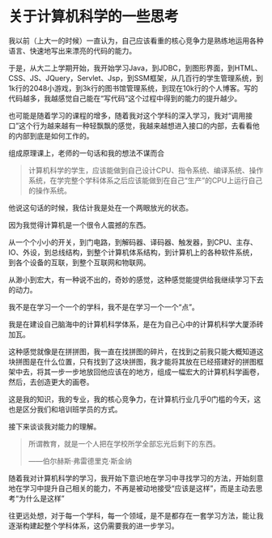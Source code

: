 # 关于计算机科学的一些思考

我以前（上大一的时候）一直认为，自己应该看重的核心竞争力是熟练地运用各种语言、快速地写出来漂亮的代码的能力。

于是，从大二上学期开始，我开始学习Java，到JDBC，到图形界面，到HTML、CSS、JS、JQuery，Servlet、Jsp，到SSM框架，从几百行的学生管理系统，到1k行的2048小游戏，到3k行的图书馆管理系统，到现在10k行的个人博客。写的代码越多，我越感觉自己能在“写代码”这个过程中得到的能力的提升越少。

也可能是随着学习的课程的增多，随着我对这个学科的深入学习，我对“调用接口”这个行为越来越有一种轻飘飘的感觉，我越来越想进入接口的内部，去看看他的内部到底是如何工作的。

组成原理课上，老师的一句话和我的想法不谋而合

> 计算机科学的学生，应该能做到自己设计CPU、指令系统、编译系统、操作系统，在学完整个学科体系之后应该能做到在自己“生产”的CPU上运行自己的操作系统。

他说这句话的时候，我估计我是处在一个两眼放光的状态。

因为我觉得计算机是一个很令人震撼的东西。

从一个个小小的开关，到门电路，到解码器、译码器、触发器，到CPU、主存、IO、外设，到总线结构，到整个计算机体系结构，到计算机上的各种软件系统，到各个设备的互联，到整个互联网和物联网。

从渺小到宏大，有一种说不出的，奇妙的感觉，这种感觉能提供给我继续学习下去的动力。

我不是在学习一个一个的学科，我不是在学习一个一个“点”。

我是在建设自己脑海中的计算机科学体系，是在为自己心中的计算机科学大厦添砖加瓦。

这种感觉就像是在拼拼图，我一直在找拼图的碎片，在找到之前我只能大概知道这块拼图是在什么位置，只有找到了这块拼图，我才能将其放在已经搭建好的拼图框架中去，将其一步一步地放回他应该在的地方，组成一幅宏大的计算机科学画卷，然后，去创造更大的画卷。

这是我的知识，我的专业，我的核心竞争力，在计算机行业几乎0门槛的今天，这也是区分我们和培训班学员的方式。

接下来谈谈我对能力的理解。

> 所谓教育，就是一个人把在学校所学全部忘光后剩下的东西。
>
> ——伯尔赫斯·弗雷德里克·斯金纳

随着我对计算机科学的学习，我开始下意识地在学习中寻找学习的方法，开始刻意地在学习中提升自己相关的能力，不再是被动地接受“应该是这样”，而是主动去思考“为什么是这样”

往更远处想，对于每一个学科，每一个领域，是不是都存在一套学习方法，能让我逐渐构建起整个学科体系，这仍需要我的进一步学习。